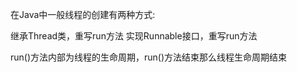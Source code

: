 在Java中一般线程的创建有两种方式:


继承Thread类，重写run方法
实现Runnable接口，重写run方法

run()方法内部为线程的生命周期，run()方法结束那么线程生命周期结束

